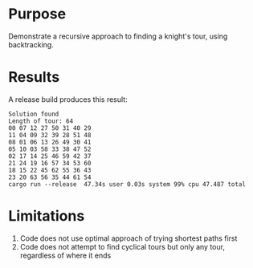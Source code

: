 # Purpose
Demonstrate a recursive approach to finding a knight's tour, using backtracking.

# Results
A release build produces this result:
```
Solution found
Length of tour: 64
00 07 12 27 50 31 40 29
11 04 09 32 39 28 51 48
08 01 06 13 26 49 30 41
05 10 03 58 33 38 47 52
02 17 14 25 46 59 42 37
21 24 19 16 57 34 53 60
18 15 22 45 62 55 36 43
23 20 63 56 35 44 61 54
cargo run --release  47.34s user 0.03s system 99% cpu 47.487 total
```

# Limitations
1. Code does not use optimal approach of trying shortest paths first
2. Code does not attempt to find cyclical tours but only any tour, regardless of where it ends
